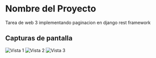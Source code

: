 # Nombre del Proyecto
Tarea de web 3 implementando paginacion en django rest framework

## Capturas de pantalla
![Vista 1](images/1.png)
![Vista 2](images/2.png)
![Vista 3](images/3.png)
